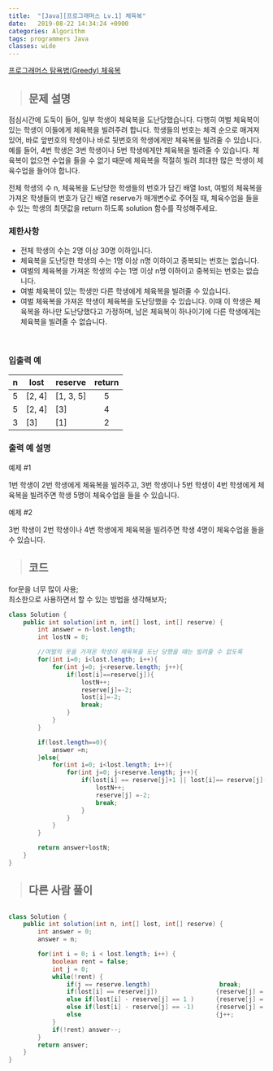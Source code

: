 ```yaml
---
title:  "[Java][프로그래머스 Lv.1] 체육복"
date:   2019-08-22 14:34:24 +0900
categories: Algorithm
tags: programmers Java
classes: wide
---  
```


[프로그래머스 탐욕법(Greedy) 체육복](https://programmers.co.kr/learn/courses/30/lessons/42862)  


>## 문제 설명   

점심시간에 도둑이 들어, 일부 학생이 체육복을 도난당했습니다. 다행히 여벌 체육복이 있는 학생이 이들에게 체육복을 빌려주려 합니다. 학생들의 번호는 체격 순으로 매겨져 있어, 바로 앞번호의 학생이나 바로 뒷번호의 학생에게만 체육복을 빌려줄 수 있습니다. 예를 들어, 4번 학생은 3번 학생이나 5번 학생에게만 체육복을 빌려줄 수 있습니다. 체육복이 없으면 수업을 들을 수 없기 때문에 체육복을 적절히 빌려 최대한 많은 학생이 체육수업을 들어야 합니다.  


전체 학생의 수 n, 체육복을 도난당한 학생들의 번호가 담긴 배열 lost, 여벌의 체육복을 가져온 학생들의 번호가 담긴 배열 reserve가 매개변수로 주어질 때, 체육수업을 들을 수 있는 학생의 최댓값을 return 하도록 solution 함수를 작성해주세요.  


### 제한사항  

- 전체 학생의 수는 2명 이상 30명 이하입니다.  
- 체육복을 도난당한 학생의 수는 1명 이상 n명 이하이고 중복되는 번호는 없습니다.  
- 여벌의 체육복을 가져온 학생의 수는 1명 이상 n명 이하이고 중복되는 번호는 없습니다.  
- 여벌 체육복이 있는 학생만 다른 학생에게 체육복을 빌려줄 수 있습니다.  
- 여벌 체육복을 가져온 학생이 체육복을 도난당했을 수 있습니다. 이때 이 학생은 체육복을 하나만 도난당했다고 가정하며, 남은 체육복이 하나이기에 다른 학생에게는 체육복을 빌려줄 수 없습니다.  

​  
### 입출력 예  

| n |  lost  | reserve   | return |
|:-:|------|-----------|:--------:|
| 5 | [2, 4] | [1, 3, 5] | 5      |
| 5 | [2, 4] | [3]       | 4      |
| 3 | [3]    | [1]       | 2      |  


### 출력 예 설명  

예제 #1  

1번 학생이 2번 학생에게 체육복을 빌려주고, 3번 학생이나 5번 학생이 4번 학생에게 체육복을 빌려주면 학생 5명이 체육수업을 들을 수 있습니다.  

​예제 #2  

3번 학생이 2번 학생이나 4번 학생에게 체육복을 빌려주면 학생 4명이 체육수업을 들을 수 있습니다.  

>## 코드  

for문을 너무 많이 사용;  
최소한으로 사용하면서 할 수 있는 방법을 생각해보자;  

```java  
class Solution {
    public int solution(int n, int[] lost, int[] reserve) {
        int answer = n-lost.length;
        int lostN = 0;

        //여벌의 옷을 가져온 학생이 체육복을 도난 당했을 때는 빌려줄 수 없도록
        for(int i=0; i<lost.length; i++){
            for(int j=0; j<reserve.length; j++){
                if(lost[i]==reserve[j]){
                    lostN++;
                    reserve[j]=-2;
                    lost[i]=-2;
                    break;
                }
            }
        }

        if(lost.length==0){
            answer =n;
        }else{
            for(int i=0; i<lost.length; i++){
                for(int j=0; j<reserve.length; j++){
                    if(lost[i] == reserve[j]+1 || lost[i]== reserve[j]-1){
                        lostN++;
                        reserve[j] =-2;
                        break;
                    }
                }
            }
        }

        return answer+lostN;
    }
}
```  


>## 다른 사람 풀이  

```java   

class Solution {
    public int solution(int n, int[] lost, int[] reserve) {
        int answer = 0;
        answer = n;

        for(int i = 0; i < lost.length; i++) {
            boolean rent = false;
            int j = 0;
            while(!rent) {
                if(j == reserve.length)                   break;
                if(lost[i] == reserve[j])                {reserve[j] = -1; rent=true;}
                else if(lost[i] - reserve[j] == 1 )      {reserve[j] = -1; rent=true;}
                else if(lost[i] - reserve[j] == -1)      {reserve[j] = -1; rent=true;}
                else                                     {j++;                      }
            }
            if(!rent) answer--;
        }
        return answer;
    }
}

```
